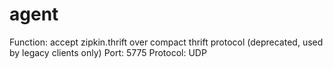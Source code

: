 # agent

Function: accept zipkin.thrift over compact thrift protocol (deprecated, used by legacy clients only)
Port: 5775
Protocol: UDP